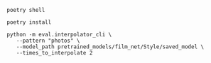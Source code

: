 `poetry shell`

`poetry install`

```
python -m eval.interpolator_cli \
   --pattern "photos" \
   --model_path pretrained_models/film_net/Style/saved_model \
   --times_to_interpolate 2
```